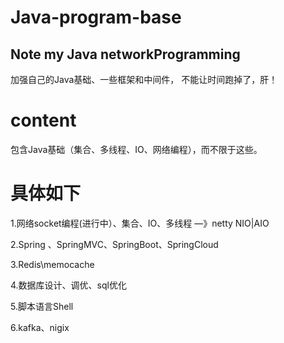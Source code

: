 # Java-program-base
Note my Java networkProgramming
---------------------------------------
加强自己的Java基础、一些框架和中间件，
不能让时间跑掉了，肝！

# content
包含Java基础（集合、多线程、IO、网络编程），而不限于这些。

# 具体如下
1.网络socket编程(进行中）、集合、IO、多线程 —》netty  NIO|AIO

2.Spring 、SpringMVC、SpringBoot、SpringCloud

3.Redis\memocache

4.数据库设计、调优、sql优化

5.脚本语言Shell

6.kafka、nigix
